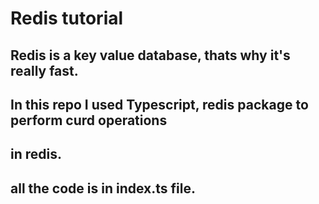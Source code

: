 # Redis tutorial 
## Redis is a key value database, thats why it's really fast. 
## In this repo I used Typescript, redis package to perform curd operations
## in redis. 
## all the code is in index.ts file. 